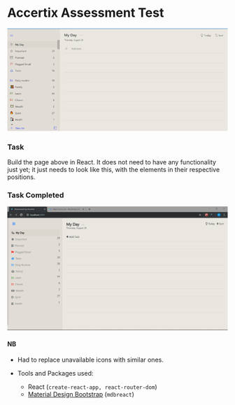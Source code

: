 # Accertix Assessment Test
![Test Preview](./test-preview.png)

### Task
Build the page above in React. It does not need to have any functionality just yet; it just needs to look like this, with the elements in their respective positions.

### Task Completed
![Test Preview](./test-done-preview.png)

#### NB
-   Had to replace unavailable icons with similar ones.

-   Tools and Packages used:
    -   React (`create-react-app, react-router-dom`)
    -   [Material Design Bootstrap](https://mdbootstrap.com/) (`mdbreact`)

